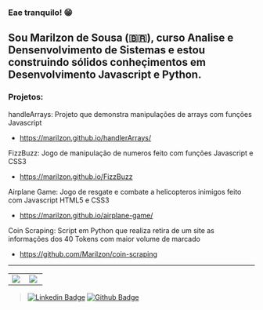 ### Eae tranquilo! 😁

## Sou Marilzon de Sousa (🇧🇷), curso Analise e Densenvolvimento de Sistemas e estou construindo sólidos conheçimentos em Desenvolvimento Javascript e Python.

### Projetos: 
    
 handleArrays: Projeto que demonstra manipulações de arrays com funções Javascript 
  - https://marilzon.github.io/handlerArrays/

 FizzBuzz: Jogo de manipulação de numeros feito com funções Javascript e CSS3 
  - https://marilzon.github.io/FizzBuzz

 Airplane Game: Jogo de resgate e combate a helicopteros inimigos feito com Javascript HTML5 e CSS3
  - https://marilzon.github.io/airplane-game/

 Coin Scraping: Script em Python que realiza retira de um site as informações dos 40 Tokens com maior volume de marcado 
  - https://github.com/Marilzon/coin-scraping

<hr/>

<center>
<table>
  <tr>
    <td><img align="left" padding-right="10px" src=https://github-readme-stats.vercel.app/api?username=marilzon&show_icons=true ></td>
    <td><img align="left" padding-right="10px" src=https://github-readme-stats.vercel.app/api/top-langs/?username=marilzon&show_icons=true&layout=compact></td>
  </tr>  
</table>
</center>
 
 > [![Linkedin Badge](https://img.shields.io/badge/-LinkedIn-blue?style=flat-square&logo=Linkedin&logoColor=white&link=https://www.linkedin.com/in/marilzon)](https://www.linkedin.com/in/marilzon) 
 > [![Github Badge](https://img.shields.io/badge/-Github-000?style=flat-square&logo=Github&logoColor=white&link=https://marilzon.github.io/maril-dev/)](https://marilzon.github.io/maril-dev/) 
